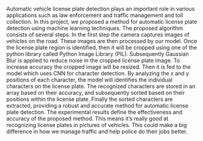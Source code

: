 Automatic vehicle license plate detection plays an important role in various applications such as law enforcement and traffic management and toll collection. In this project, we proposed a method for automatic license plate detection using machine learning techniques. The proposed algorithm consists of several steps. In the first step the camera captures images of vehicles on the road. These images are then processed by our model. Once the license plate region is identified, then it will be cropped using one of the python library called Python Image Library (PIL). Subsequently Gaussian Blur is applied to reduce noise in the cropped license plate image. To increase accuracy the cropped image will be resized. Then it is fed to the model which uses CNN for character detection. By analyzing the x and y positions of each character, the model will identifies the individual characters on the license plate. The recognized characters are stored in an array based on their accuracy, and subsequently sorted based on their positions within the license plate. Finally the sorted characters are extracted, providing a robust and accurate method for automatic license plate detection. The experimental results define the effectiveness and accuracy of the proposed method. This means it’s really good at recognizing license plates in pictures of vehicles. This could make a big difference in how we manage traffic and help police do their jobs better.
